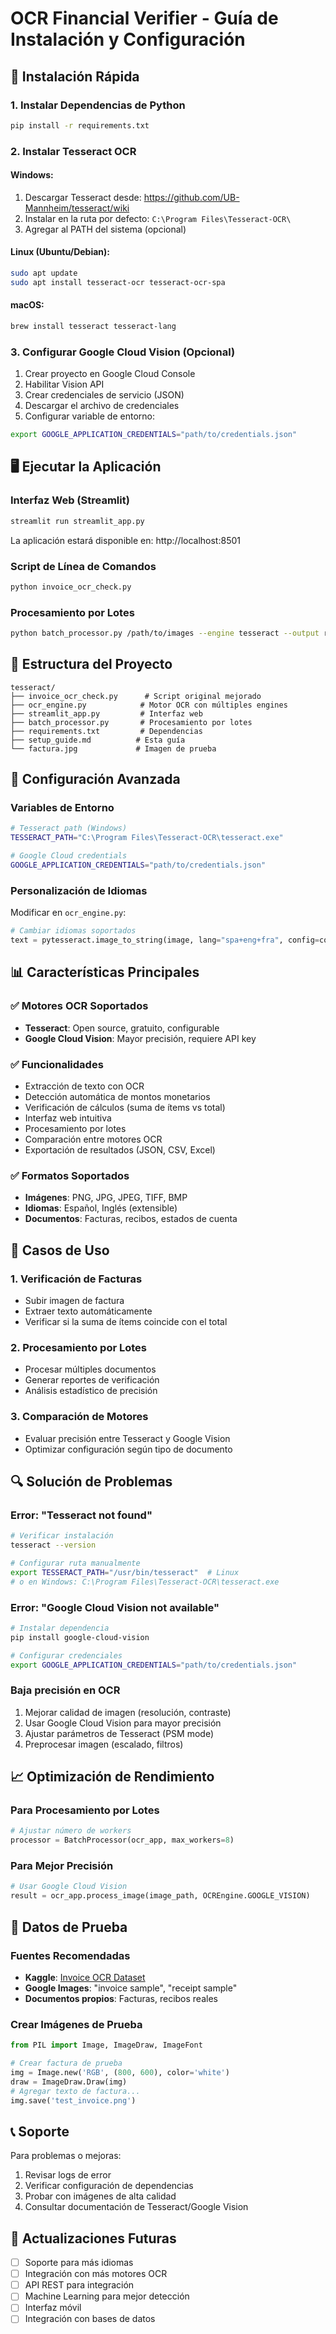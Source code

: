 # OCR Financial Verifier - Guía de Instalación y Configuración

## 🚀 Instalación Rápida

### 1. Instalar Dependencias de Python
```bash
pip install -r requirements.txt
```

### 2. Instalar Tesseract OCR

#### Windows:
1. Descargar Tesseract desde: https://github.com/UB-Mannheim/tesseract/wiki
2. Instalar en la ruta por defecto: `C:\Program Files\Tesseract-OCR\`
3. Agregar al PATH del sistema (opcional)

#### Linux (Ubuntu/Debian):
```bash
sudo apt update
sudo apt install tesseract-ocr tesseract-ocr-spa
```

#### macOS:
```bash
brew install tesseract tesseract-lang
```

### 3. Configurar Google Cloud Vision (Opcional)

1. Crear proyecto en Google Cloud Console
2. Habilitar Vision API
3. Crear credenciales de servicio (JSON)
4. Descargar el archivo de credenciales
5. Configurar variable de entorno:
```bash
export GOOGLE_APPLICATION_CREDENTIALS="path/to/credentials.json"
```

## 🖥️ Ejecutar la Aplicación

### Interfaz Web (Streamlit)
```bash
streamlit run streamlit_app.py
```
La aplicación estará disponible en: http://localhost:8501

### Script de Línea de Comandos
```bash
python invoice_ocr_check.py
```

### Procesamiento por Lotes
```bash
python batch_processor.py /path/to/images --engine tesseract --output results.json
```

## 📁 Estructura del Proyecto

```
tesseract/
├── invoice_ocr_check.py      # Script original mejorado
├── ocr_engine.py            # Motor OCR con múltiples engines
├── streamlit_app.py         # Interfaz web
├── batch_processor.py       # Procesamiento por lotes
├── requirements.txt         # Dependencias
├── setup_guide.md          # Esta guía
└── factura.jpg             # Imagen de prueba
```

## 🔧 Configuración Avanzada

### Variables de Entorno
```bash
# Tesseract path (Windows)
TESSERACT_PATH="C:\Program Files\Tesseract-OCR\tesseract.exe"

# Google Cloud credentials
GOOGLE_APPLICATION_CREDENTIALS="path/to/credentials.json"
```

### Personalización de Idiomas
Modificar en `ocr_engine.py`:
```python
# Cambiar idiomas soportados
text = pytesseract.image_to_string(image, lang="spa+eng+fra", config=config)
```

## 📊 Características Principales

### ✅ Motores OCR Soportados
- **Tesseract**: Open source, gratuito, configurable
- **Google Cloud Vision**: Mayor precisión, requiere API key

### ✅ Funcionalidades
- Extracción de texto con OCR
- Detección automática de montos monetarios
- Verificación de cálculos (suma de ítems vs total)
- Interfaz web intuitiva
- Procesamiento por lotes
- Comparación entre motores OCR
- Exportación de resultados (JSON, CSV, Excel)

### ✅ Formatos Soportados
- **Imágenes**: PNG, JPG, JPEG, TIFF, BMP
- **Idiomas**: Español, Inglés (extensible)
- **Documentos**: Facturas, recibos, estados de cuenta

## 🎯 Casos de Uso

### 1. Verificación de Facturas
- Subir imagen de factura
- Extraer texto automáticamente
- Verificar si la suma de ítems coincide con el total

### 2. Procesamiento por Lotes
- Procesar múltiples documentos
- Generar reportes de verificación
- Análisis estadístico de precisión

### 3. Comparación de Motores
- Evaluar precisión entre Tesseract y Google Vision
- Optimizar configuración según tipo de documento

## 🔍 Solución de Problemas

### Error: "Tesseract not found"
```bash
# Verificar instalación
tesseract --version

# Configurar ruta manualmente
export TESSERACT_PATH="/usr/bin/tesseract"  # Linux
# o en Windows: C:\Program Files\Tesseract-OCR\tesseract.exe
```

### Error: "Google Cloud Vision not available"
```bash
# Instalar dependencia
pip install google-cloud-vision

# Configurar credenciales
export GOOGLE_APPLICATION_CREDENTIALS="path/to/credentials.json"
```

### Baja precisión en OCR
1. Mejorar calidad de imagen (resolución, contraste)
2. Usar Google Cloud Vision para mayor precisión
3. Ajustar parámetros de Tesseract (PSM mode)
4. Preprocesar imagen (escalado, filtros)

## 📈 Optimización de Rendimiento

### Para Procesamiento por Lotes
```python
# Ajustar número de workers
processor = BatchProcessor(ocr_app, max_workers=8)
```

### Para Mejor Precisión
```python
# Usar Google Cloud Vision
result = ocr_app.process_image(image_path, OCREngine.GOOGLE_VISION)
```

## 🧪 Datos de Prueba

### Fuentes Recomendadas
- **Kaggle**: [Invoice OCR Dataset](https://www.kaggle.com/datasets)
- **Google Images**: "invoice sample", "receipt sample"
- **Documentos propios**: Facturas, recibos reales

### Crear Imágenes de Prueba
```python
from PIL import Image, ImageDraw, ImageFont

# Crear factura de prueba
img = Image.new('RGB', (800, 600), color='white')
draw = ImageDraw.Draw(img)
# Agregar texto de factura...
img.save('test_invoice.png')
```

## 📞 Soporte

Para problemas o mejoras:
1. Revisar logs de error
2. Verificar configuración de dependencias
3. Probar con imágenes de alta calidad
4. Consultar documentación de Tesseract/Google Vision

## 🔄 Actualizaciones Futuras

- [ ] Soporte para más idiomas
- [ ] Integración con más motores OCR
- [ ] API REST para integración
- [ ] Machine Learning para mejor detección
- [ ] Interfaz móvil
- [ ] Integración con bases de datos
